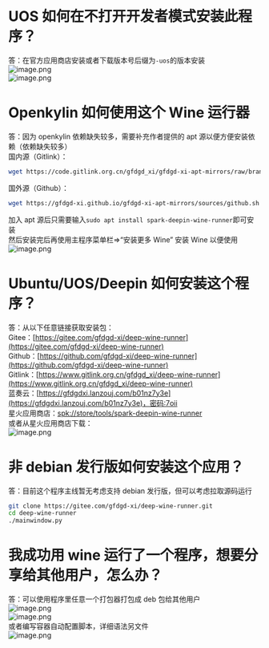 # UOS 如何在不打开开发者模式安装此程序？
答：在官方应用商店安装或者下载版本号后缀为`-uos`的版本安装  
![image.png](https://storage.deepin.org/thread/202210012103008619_image.png)  
![image.png](https://storage.deepin.org/thread/202210012103425666_image.png)  
# Openkylin 如何使用这个 Wine 运行器
答：因为 openkylin 依赖缺失较多，需要补充作者提供的 apt 源以便方便安装依赖（依赖缺失较多）  
国内源（Gitlink）：  
```bash
wget https://code.gitlink.org.cn/gfdgd_xi/gfdgd-xi-apt-mirrors/raw/branch/master/sources/gitlink.sh && bash gitlink.sh ; rm gitlink.sh
```
国外源（Github）：   
```bash
wget https://gfdgd-xi.github.io/gfdgd-xi-apt-mirrors/sources/github.sh && bash github.sh ; rm github.sh
```
加入 apt 源后只需要输入`sudo apt install spark-deepin-wine-runner`即可安装  
然后安装完后再使用主程序菜单栏=>“安装更多 Wine” 安装 Wine 以便使用  
![image.png](https://storage.deepin.org/thread/20221001210725913_image.png)  
# Ubuntu/UOS/Deepin 如何安装这个程序？
答：从以下任意链接获取安装包：  
Gitee：[https://gitee.com/gfdgd-xi/deep-wine-runner](https://gitee.com/gfdgd-xi/deep-wine-runner)  
Github：[https://github.com/gfdgd-xi/deep-wine-runner](https://github.com/gfdgd-xi/deep-wine-runner)  
Gitlink：[https://www.gitlink.org.cn/gfdgd_xi/deep-wine-runner](https://www.gitlink.org.cn/gfdgd_xi/deep-wine-runner)  
蓝奏云：[https://gfdgdxi.lanzouj.com/b01nz7y3e](https://gfdgdxi.lanzouj.com/b01nz7y3e)，密码:7oii  
星火应用商店：[spk://store/tools/spark-deepin-wine-runner](spk://store/tools/spark-deepin-wine-runner)  
或者从星火应用商店下载：  
![image.png](https://storage.deepin.org/thread/202210012111037045_image.png)  
# 非 debian 发行版如何安装这个应用？
答：目前这个程序主线暂无考虑支持 debian 发行版，但可以考虑拉取源码运行  
```bash
git clone https://gitee.com/gfdgd-xi/deep-wine-runner.git
cd deep-wine-runner
./mainwindow.py
```
# 我成功用 wine 运行了一个程序，想要分享给其他用户，怎么办？
答：可以使用程序里任意一个打包器打包成 deb 包给其他用户  
![image.png](https://storage.deepin.org/thread/202210012113565642_image.png)  
![image.png](https://storage.deepin.org/thread/202210012114352239_image.png)  
或者编写容器自动配置脚本，详细语法另文件  
![image.png](https://storage.deepin.org/thread/202210012116267694_image.png)  